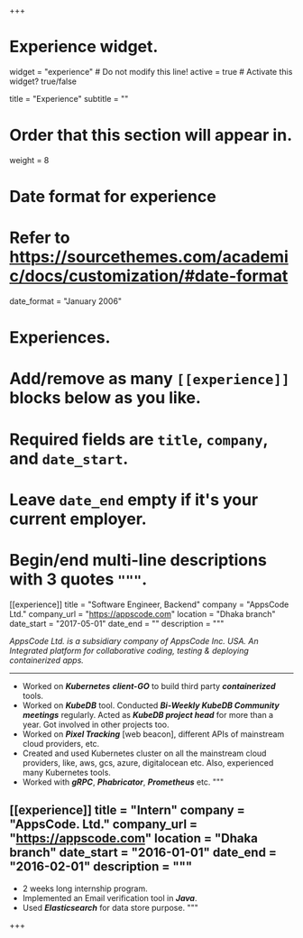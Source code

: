 +++
# Experience widget.
widget = "experience"  # Do not modify this line!
active = true  # Activate this widget? true/false

title = "Experience"
subtitle = ""

# Order that this section will appear in.
weight = 8

# Date format for experience
#   Refer to https://sourcethemes.com/academic/docs/customization/#date-format
date_format = "January 2006"

# Experiences.
#   Add/remove as many `[[experience]]` blocks below as you like.
#   Required fields are `title`, `company`, and `date_start`.
#   Leave `date_end` empty if it's your current employer.
#   Begin/end multi-line descriptions with 3 quotes `"""`.
[[experience]]
  title = "Software Engineer, Backend"
  company = "AppsCode Ltd."
  company_url = "https://appscode.com"
  location = "Dhaka branch"
  date_start = "2017-05-01"
  date_end = ""
  description = """

*AppsCode Ltd. is a subsidiary company of AppsCode Inc. USA. An Integrated platform for collaborative coding, testing & deploying containerized apps.*

---

- Worked on ***Kubernetes*** ***client-GO*** to build third party ***containerized***
tools.
-  Worked on ***KubeDB*** tool. Conducted ***Bi-Weekly KubeDB
Community meetings*** regularly. Acted as ***KubeDB project head*** for
more than a year. Got involved in other projects too.
- Worked on ***Pixel Tracking*** [web beacon], different APIs of
mainstream cloud providers, etc.
- Created and used Kubernetes cluster on all the mainstream cloud
providers, like, aws, gcs, azure, digitalocean etc. Also, experienced
many Kubernetes tools.
- Worked with ***gRPC***, ***Phabricator***, ***Prometheus*** etc.
"""

[[experience]]
  title = "Intern"
  company = "AppsCode. Ltd."
  company_url = "https://appscode.com"
  location = "Dhaka branch"
  date_start = "2016-01-01"
  date_end = "2016-02-01"
  description = """
  ---

- 2 weeks long internship program.
- Implemented an Email verification tool in ***Java***.
- Used ***Elasticsearch*** for data store purpose. 
  """

+++
